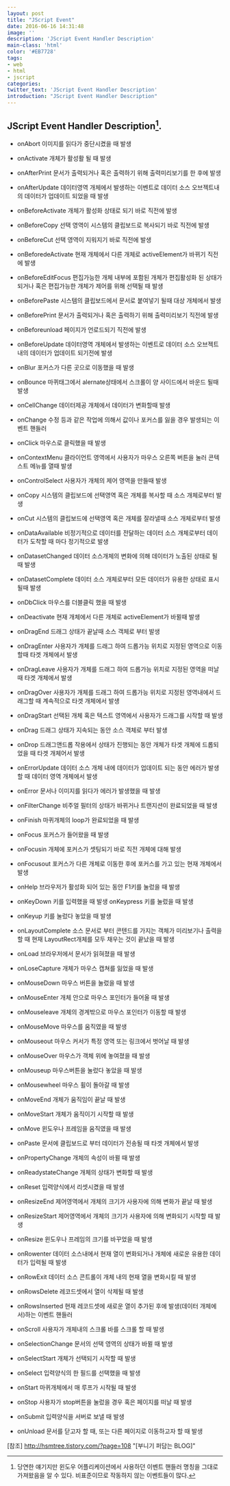 ```yaml
---
layout: post
title: "JScript Event"
date: 2016-06-16 14:31:48
image: ''
description: 'JScript Event Handler Description'
main-class: 'html'
color: '#EB7728'
tags:
- web
- html
- jscript
categories:
twitter_text: 'JScript Event Handler Description'
introduction: "JScript Event Handler Description"
---
```


## JScript Event Handler Description[^1].

- onAbort 이미지를 읽다가 중단시켰을 때 발생 

- onActivate 개체가 활성활 될 때 발생 

- onAfterPrint 문서가 출력되거나 혹은 출력하기 위해 출력미리보기를 한 후에 발생 

- onAfterUpdate 데이터영역 개체에서 발생하는 이벤트로 데이터 소스 오브젝트내의 데이터가 업데이트 되었을 때 발생 

- onBeforeActivate 개체가 활성화 상태로 되기 바로 직전에 발생 

- onBeforeCopy 선택 영역이 시스템의 클립보드로 복사되기 바로 직전에 발생 

- onBeforeCut 선택 영역이 지워지기 바로 직전에 발생 

- onBeforedeActivate 현재 개체에서 다른 개체로 activeElement가 바뀌기 직전에 발생 

- onBeforeEditFocus 편집가능한 개체 내부에 포함된 개체가 편집활성화 된 상태가 되거나 혹은 편집가능한 개체가 제어를 위해 선택될 때 발생 

- onBeforePaste 시스템의 클립보드에서 문서로 붙여넣기 될때 대상 개체에서 발생 

- onBeforePrint 문서가 출력되거나 혹은 출력하기 위해 출력미리보기 직전에 발생 

- onBeforeunload 페이지가 언로드되기 직전에 발생 

- onBeforeUpdate 데이터영역 개체에서 발생하는 이벤트로 데이터 소스 오브젝트내의 데이터가 업데이트 되기전에 발생 

- onBlur 포커스가 다른 곳으로 이동했을 때 발생 

- onBounce 마퀴태그에서 alernate상태에서 스크롤이 양 사이드에서 바운드 될때 발생 

- onCellChange 데이터제공 개체에서 데이터가 변화할때 발생 

- onChange 수정 등과 같은 작업에 의해서 값이나 포커스를 잃을 경우 발생되는 이벤트 핸들러 

- onClick 마우스로 클릭했을 때 발생 

- onContextMenu 클라이언트 영역에서 사용자가 마우스 오른쪽 버튼을 눌러 콘텍스트 메뉴를 열때 발생 

- onControlSelect 사용자가 개체의 제어 영역을 만들때 발생 

- onCopy 시스템의 클립보드에 선택영역 혹은 개체를 복사할 때 소스 개체로부터 발생 

- onCut 시스템의 클립보드에 선택영역 혹은 개체를 잘라낼때 소스 개체로부터 발생 

- onDataAvailable 비정기적으로 데이터를 전달하는 데이터 소스 개체로부터 데이터가 도착할 때 마다 정기적으로 발생 

- onDatasetChanged 데이터 소스개체의 변화에 의해 데이터가 노출된 상태로 될때 발생 

- onDatasetComplete 데이터 소스 개체로부터 모든 데이터가 유용한 상태로 표시될때 발생 

- onDbClick 마우스를 더블클릭 했을 때 발생 

- onDeactivate 현재 개체에서 다른 개체로 activeElement가 바뀔때 발생 

- onDragEnd 드래그 상태가 끝날때 소스 객체로 부터 발생 

- onDragEnter 사용자가 개체를 드래그 하여 드롭가능 위치로 지정된 영역으로 이동할때 타겟 개체에서 발생 

- onDragLeave 사용자가 개체를 드래그 하여 드롭가능 위치로 지정된 영역을 떠날때 타겟 개체에서 발생 

- onDragOver 사용자가 개체를 드래그 하여 드롭가능 위치로 지정된 영역내에서 드래그할 때 계속적으로 타겟 개체에서 발생 

- onDragStart 선택된 개체 혹은 텍스트 영역에서 사용자가 드래그를 시작할 때 발생 

- onDrag 드래그 상태가 지속되는 동안 소스 객체로 부터 발생 

- onDrop 드래그앤드롭 작용에서 상태가 진행되는 동안 개체가 타겟 개체에 드롭되었을 때 타겟 개체어서 발생 

- onErrorUpdate 데이터 소스 개체 내에 데이터가 업데이트 되는 동안 에러가 발생할 때 데이터 영역 개체에서 발생 

- onError 문서나 이미지를 읽다가 에러가 발생했을 때 발생 

- onFilterChange 비주얼 필터의 상태가 바뀌거나 트랜지션이 완료되었을 때 발생 

- onFinish 마퀴개체의 loop가 완료되었을 때 발생 

- onFocus 포커스가 들어왔을 때 발생 

- onFocusin 개체에 포커스가 셋팅되기 바로 직전 개체에 대해 발생 

- onFocusout 포커스가 다른 개체로 이동한 후에 포커스를 가고 있는 현재 개체에서 발생 

- onHelp 브라우저가 활성화 되어 있는 동안 F1키를 눌렀을 때 발생 

- onKeyDown 키를 입력했을 때 발생 onKeypress 키를 눌렀을 때 발생 

- onKeyup 키를 눌렀다 놓았을 때 발생 

- onLayoutComplete 소스 문서로 부터 콘텐드를 가지는 객체가 미리보기나 출력을 할 때 현재 LayoutRect개체를 모두 채우는 것이 끝났을 때 발생 

- onLoad 브라우저에서 문서가 읽혀졌을 때 발생 

- onLoseCapture 개체가 마우스 캡쳐를 잃었을 때 발생 

- onMouseDown 마우스 버튼을 눌렀을 때 발생 

- onMouseEnter 개체 안으로 마우스 포인터가 들어올 때 발생 

- onMouseleave 개체의 경계밖으로 마우스 포인터가 이동할 때 발생 

- onMouseMove 마우스를 움직였을 때 발생 

- onMouseout 마우스 커서가 특정 영역 또는 링크에서 벗어날 때 발생 

- onMouseOver 마우스가 객체 위에 놓여졌을 때 발생 

- onMouseup 마우스버튼을 눌렀다 놓았을 때 발생 

- onMousewheel 마우스 휠이 돌아갈 때 발생 

- onMoveEnd 개체가 움직임이 끝날 때 발생 

- onMoveStart 개체가 움직이기 시작할 때 발생 

- onMove 윈도우나 프레임을 움직였을 때 발생 

- onPaste 문서에 클립보드로 부터 데이터가 전송될 때 타겟 개체에서 발생 

- onPropertyChange 개체의 속성이 바뀔 때 발생 

- onReadystateChange 개체의 상태가 변화할 때 발생 

- onReset 입력양식에서 리셋시켰을 때 발생 

- onResizeEnd 제어영역에서 개체의 크기가 사용자에 의해 변화가 끝날 때 발생 

- onResizeStart 제어영역에서 개체의 크기가 사용자에 의해 변화되기 시작할 때 발생 

- onResize 윈도우나 프레임의 크기를 바꾸었을 때 발생 

- onRowenter 데이터 소스내에서 현재 열이 변화되거나 개체에 새로운 유용한 데이터가 입력될 때 발생 

- onRowExit 데이터 소스 콘트롤이 개체 내의 현재 열을 변화시킬 때 발생 

- onRowsDelete 레코드셋에서 열이 삭제될 때 발생 

- onRowsInserted 현재 레코드셋에 새로운 열이 추가된 후에 발생(데이터 개체에서)하는 이벤트 핸들러 

- onScroll 사용자가 개체내의 스크롤 바를 스크롤 할 때 발생 

- onSelectionChange 문서의 선택 영역의 상태가 바뀔 때 발생 

- onSelectStart 개체가 선택되기 시작할 때 발생 

- onSelect 입력양식의 한 필드를 선택했을 때 발생 

- onStart 마퀴개체에서 매 루프가 시작될 때 발생 

- onStop 사용자가 stop버튼을 눌렀을 경우 혹은 페이지를 떠날 때 발생 

- onSubmit 입력양식을 서버로 보낼 때 발생 

- onUnload 문서를 닫고자 할 때, 또는 다른 페이지로 이동하고자 할 때 발생



[참조] http://hsmtree.tistory.com/?page=108 "[부니기 퍼담는 BLOG]"

[^1]: 당연한 얘기지만 윈도우 어플리케이션에서 사용하던 이벤트 핸들러 명칭을 그대로 가져왔음을 알 수 있다. 비표준이므로 작동하지 않는 이벤트들이 많다.

